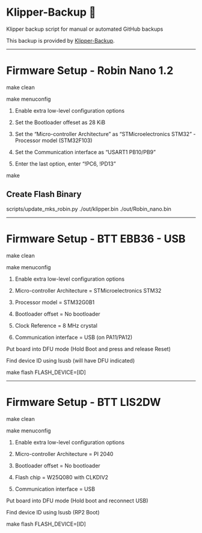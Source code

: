 # Klipper-Backup 💾 
Klipper backup script for manual or automated GitHub backups 

This backup is provided by [Klipper-Backup](https://github.com/Staubgeborener/klipper-backup).

---
# Firmware Setup - Robin Nano 1.2

make clean

make menuconfig

1. Enable extra low-level configuration options

2. Set the Bootloader offeset as 28 KiB

3. Set the “Micro-controller Architecture” as “STMicroelectronics STM32” - Processor model (STM32F103) 

4. Set the Communication interface as “USART1 PB10/PB9”

6. Enter the last option, enter “!PC6, !PD13”

make

## Create Flash Binary
scripts/update_mks_robin.py ./out/klipper.bin ./out/Robin_nano.bin

---
# Firmware Setup - BTT EBB36 - USB

make clean

make menuconfig

1. Enable extra low-level configuration options

2. Micro-controller Architecture = STMicroelectronics STM32

3. Processor model = STM32G0B1

4. Bootloader offset = No bootloader

5. Clock Reference = 8 MHz crystal

6. Communication interface = USB (on PA11/PA12)

Put board into DFU mode (Hold Boot and press and release Reset)

Find device ID using lsusb (will have DFU indicated)

make flash FLASH_DEVICE=[ID]

---
# Firmware Setup - BTT LIS2DW

make clean

make menuconfig

1. Enable extra low-level configuration options

2. Micro-controller Architecture = PI 2040

3. Bootloader offset = No bootloader

4. Flash chip = W25Q080 with CLKDIV2

5. Communication interface = USB

Put board into DFU mode (Hold boot and reconnect USB)

Find device ID using lsusb (RP2 Boot)

make flash FLASH_DEVICE=[ID]
